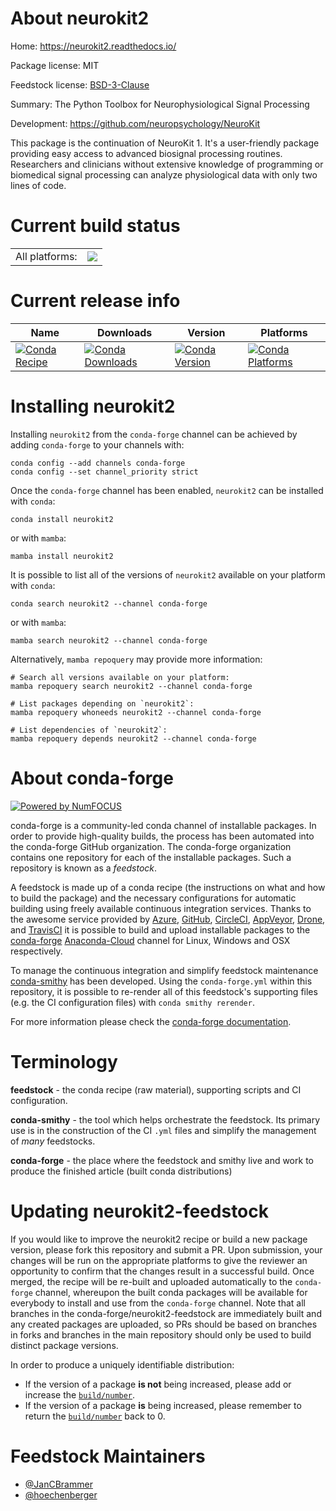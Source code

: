 About neurokit2
===============

Home: https://neurokit2.readthedocs.io/

Package license: MIT

Feedstock license: [BSD-3-Clause](https://github.com/conda-forge/neurokit2-feedstock/blob/main/LICENSE.txt)

Summary: The Python Toolbox for Neurophysiological Signal Processing

Development: https://github.com/neuropsychology/NeuroKit

This package is the continuation of NeuroKit 1. It's a user-friendly
package providing easy access to advanced biosignal processing routines.
Researchers and clinicians without extensive knowledge of programming or
biomedical signal processing can analyze physiological data with only two
lines of code.


Current build status
====================


<table><tr><td>All platforms:</td>
    <td>
      <a href="https://dev.azure.com/conda-forge/feedstock-builds/_build/latest?definitionId=11370&branchName=main">
        <img src="https://dev.azure.com/conda-forge/feedstock-builds/_apis/build/status/neurokit2-feedstock?branchName=main">
      </a>
    </td>
  </tr>
</table>

Current release info
====================

| Name | Downloads | Version | Platforms |
| --- | --- | --- | --- |
| [![Conda Recipe](https://img.shields.io/badge/recipe-neurokit2-green.svg)](https://anaconda.org/conda-forge/neurokit2) | [![Conda Downloads](https://img.shields.io/conda/dn/conda-forge/neurokit2.svg)](https://anaconda.org/conda-forge/neurokit2) | [![Conda Version](https://img.shields.io/conda/vn/conda-forge/neurokit2.svg)](https://anaconda.org/conda-forge/neurokit2) | [![Conda Platforms](https://img.shields.io/conda/pn/conda-forge/neurokit2.svg)](https://anaconda.org/conda-forge/neurokit2) |

Installing neurokit2
====================

Installing `neurokit2` from the `conda-forge` channel can be achieved by adding `conda-forge` to your channels with:

```
conda config --add channels conda-forge
conda config --set channel_priority strict
```

Once the `conda-forge` channel has been enabled, `neurokit2` can be installed with `conda`:

```
conda install neurokit2
```

or with `mamba`:

```
mamba install neurokit2
```

It is possible to list all of the versions of `neurokit2` available on your platform with `conda`:

```
conda search neurokit2 --channel conda-forge
```

or with `mamba`:

```
mamba search neurokit2 --channel conda-forge
```

Alternatively, `mamba repoquery` may provide more information:

```
# Search all versions available on your platform:
mamba repoquery search neurokit2 --channel conda-forge

# List packages depending on `neurokit2`:
mamba repoquery whoneeds neurokit2 --channel conda-forge

# List dependencies of `neurokit2`:
mamba repoquery depends neurokit2 --channel conda-forge
```


About conda-forge
=================

[![Powered by
NumFOCUS](https://img.shields.io/badge/powered%20by-NumFOCUS-orange.svg?style=flat&colorA=E1523D&colorB=007D8A)](https://numfocus.org)

conda-forge is a community-led conda channel of installable packages.
In order to provide high-quality builds, the process has been automated into the
conda-forge GitHub organization. The conda-forge organization contains one repository
for each of the installable packages. Such a repository is known as a *feedstock*.

A feedstock is made up of a conda recipe (the instructions on what and how to build
the package) and the necessary configurations for automatic building using freely
available continuous integration services. Thanks to the awesome service provided by
[Azure](https://azure.microsoft.com/en-us/services/devops/), [GitHub](https://github.com/),
[CircleCI](https://circleci.com/), [AppVeyor](https://www.appveyor.com/),
[Drone](https://cloud.drone.io/welcome), and [TravisCI](https://travis-ci.com/)
it is possible to build and upload installable packages to the
[conda-forge](https://anaconda.org/conda-forge) [Anaconda-Cloud](https://anaconda.org/)
channel for Linux, Windows and OSX respectively.

To manage the continuous integration and simplify feedstock maintenance
[conda-smithy](https://github.com/conda-forge/conda-smithy) has been developed.
Using the ``conda-forge.yml`` within this repository, it is possible to re-render all of
this feedstock's supporting files (e.g. the CI configuration files) with ``conda smithy rerender``.

For more information please check the [conda-forge documentation](https://conda-forge.org/docs/).

Terminology
===========

**feedstock** - the conda recipe (raw material), supporting scripts and CI configuration.

**conda-smithy** - the tool which helps orchestrate the feedstock.
                   Its primary use is in the construction of the CI ``.yml`` files
                   and simplify the management of *many* feedstocks.

**conda-forge** - the place where the feedstock and smithy live and work to
                  produce the finished article (built conda distributions)


Updating neurokit2-feedstock
============================

If you would like to improve the neurokit2 recipe or build a new
package version, please fork this repository and submit a PR. Upon submission,
your changes will be run on the appropriate platforms to give the reviewer an
opportunity to confirm that the changes result in a successful build. Once
merged, the recipe will be re-built and uploaded automatically to the
`conda-forge` channel, whereupon the built conda packages will be available for
everybody to install and use from the `conda-forge` channel.
Note that all branches in the conda-forge/neurokit2-feedstock are
immediately built and any created packages are uploaded, so PRs should be based
on branches in forks and branches in the main repository should only be used to
build distinct package versions.

In order to produce a uniquely identifiable distribution:
 * If the version of a package **is not** being increased, please add or increase
   the [``build/number``](https://docs.conda.io/projects/conda-build/en/latest/resources/define-metadata.html#build-number-and-string).
 * If the version of a package **is** being increased, please remember to return
   the [``build/number``](https://docs.conda.io/projects/conda-build/en/latest/resources/define-metadata.html#build-number-and-string)
   back to 0.

Feedstock Maintainers
=====================

* [@JanCBrammer](https://github.com/JanCBrammer/)
* [@hoechenberger](https://github.com/hoechenberger/)

